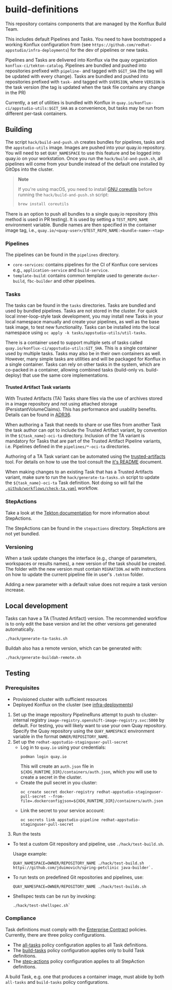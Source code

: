 # build-definitions

This repository contains components that are managed by the Konflux Build Team.

This includes default Pipelines and Tasks. You need to have bootstrapped a working Konflux configuration from (see `https://github.com/redhat-appstudio/infra-deployments`) for the dev of pipelines or new tasks.

Pipelines and Tasks are delivered into Konflux via the quay organization `konflux-ci/tekton-catalog`.
Pipelines are bundled and pushed into repositories prefixed with `pipeline-` and tagged with `$GIT_SHA` (the tag will be updated with every change).
Tasks are bundled and pushed into repositories prefixed with `task-` and tagged with `$VERSION`, where `VERSION` is the task version (the tag is updated when the task file contains any change in the PR)

Currently, a set of utilities is bundled with Konflux in `quay.io/konflux-ci/appstudio-utils:$GIT_SHA` as a convenience, but tasks may be run from different per-task containers.


## Building

The script `hack/build-and-push.sh` creates bundles for pipelines, tasks and the `appstudio-utils` image. Images are pushed into your quay.io repository. You will need to set `QUAY_NAMESPACE` to use this feature and be logged into quay.io on your workstation.
Once you run the `hack/build-and-push.sh`, all pipelines will come from your bundle instead of the default one installed by GitOps into the cluster.

> **Note**
>
> If you're using macOS, you need to install [GNU coreutils](https://formulae.brew.sh/formula/coreutils) before running the `hack/build-and-push.sh` script:
> ```bash
> brew install coreutils
> ```

There is an option to push all bundles to a single quay.io repository (this method is used in PR testing). It is used by setting a `TEST_REPO_NAME` environment variable. Bundle names are then specified in the container image tag, i.e., `quay.io/<quay-user>/$TEST_REPO_NAME:<bundle-name>-<tag>`

### Pipelines

The pipelines can be found in the `pipelines` directory.

- `core-services`: contains pipelines for the CI of Konflux core services e.g., `application-service` and `build-service`.
- `template-build`: contains common template used to generate `docker-build`, `fbc-builder` and other pipelines.

### Tasks

The tasks can be found in the `tasks` directories. Tasks are bundled and used by bundled pipelines. Tasks are not stored in the cluster.
For quick local inner-loop-style task development, you may install new Tasks in your local namespace manually and create your pipelines, as well as the base task image, to test new functionality. Tasks can be installed into the local namespace using `oc apply -k tasks/appstudio-utils/util-tasks`.

There is a container used to support multiple sets of tasks called
`quay.io/konflux-ci/appstudio-utils:GIT_SHA`. This is a single container used by
multiple tasks. Tasks may also be in their own containers as well. However, many
simple tasks are utilities and will be packaged for Konflux in a single
container. Tasks can rely on other tasks in the system, which are co-packed in a
container, allowing combined tasks (build-only vs. build-deploy) that use the
same core implementations.

#### Trusted Artifact Task variants

With Trusted Artifacts (TA) Tasks share files via the use of archives stored in
a image repository and not using attached storage (PersistantVolumeClaims). This
has performance and usability benefits. Details can be found in
[ADR36](https://konflux-ci.dev/architecture/ADR/0036-trusted-artifacts.html).

When authoring a Task that needs to share or use files from another Task the
task author can opt to include the Trusted Artifact variant, by convention in
the `${task_name}-oci-ta` directory. Inclusion of the TA variant is mandatory
for Tasks that are part of the Trusted Artifact Pipeline variants, i.e.
Pipelines defined in the `pipelines/*-oci-ta` directories.

Authoring of a TA Task variant can be automated using the
[trusted-artifacts](task-generator/trusted-artifacts/) tool. For details on how
to use the tool consult the [it's
README](task-generator/trusted-artifacts/README.md) document.

When making changes to an existing Task that has a Trusted Artifacts variant,
make sure to run the `hack/generate-ta-tasks.sh` script to update the
`${task_name}-oci-ta` Task definition. Not doing so will fail the
[`.github/workflows/check-ta.yaml`](.github/workflows/check-ta.yaml) workflow.

### StepActions

Take a look at the [Tekton documentation](https://tekton.dev/docs/pipelines/stepactions/) for more information about StepActions.

The StepActions can be found in the `stepactions` directory. StepActions are not yet bundled.

### Versioning

When a task update changes the interface (e.g., change of parameters, workspaces or results names), a new version of the task should be created. The folder with the new version must contain `MIGRATION.md` with instructions on how to update the current pipeline file in user's `.tekton` folder.

Adding a new parameter with a default value does not require a task version increase.

## Local development
Tasks can have a TA (Trusted Artifact) version.
The recommended workflow is to only edit the base version and let the other versions get generated automatically.
```
./hack/generate-ta-tasks.sh
```
Buildah also has a remote version, which can be generated with:
```
./hack/generate-buildah-remote.sh
```

## Testing

### Prerequisites
- Provisioned cluster with sufficient resources
- Deployed Konflux on the cluster (see [infra-deployments](https://github.com/redhat-appstudio/infra-deployments))

1. Set up the image repository
PipelineRuns attempt to push to cluster-internal registry `image-registry.openshift-image-registry.svc:5000` by default.
For testing, you will likely want to use your own Quay repository.
Specify the Quay repository using the `QUAY_NAMESPACE` environment variable in the format `OWNER/REPOSITORY_NAME`.
2. Set up the `redhat-appstudio-staginguser-pull-secret`
   - Log in to `quay.io` using your credentials:
     ```
     podman login quay.io
     ```
     This will create an `auth.json` file in `${XDG_RUNTIME_DIR}/containers/auth.json`, which you will use to create a secret in the cluster.
   - Create the pull secret in you cluster:
     ```
     oc create secret docker-registry redhat-appstudio-staginguser-pull-secret --from-file=.dockerconfigjson=${XDG_RUNTIME_DIR}/containers/auth.json
     ```
   - Link the secret to your service account:
     ```
     oc secrets link appstudio-pipeline redhat-appstudio-staginguser-pull-secret
     ```
3. Run the tests

- To test a custom Git repository and pipeline, use `./hack/test-build.sh`.

  Usage example:
  ```
  QUAY_NAMESPACE=OWNER/REPOSITORY_NAME ./hack/test-build.sh https://github.com/jduimovich/spring-petclinic java-builder`.
  ```
- To run tests on predefined Git repositories and pipelines, use:
  ```
  QUAY_NAMESPACE=OWNER/REPOSITORY_NAME ./hack/test-builds.sh
  ```
- Shellspec tests can be run by invoking:
  ```
  ./hack/test-shellspec.sh`
  ```

### Compliance

Task definitions must comply with the [Enterprise Contract](https://enterprisecontract.dev/) policies.
Currently, there are three policy configurations.

- The [all-tasks](./policies/all-tasks.yaml) policy configuration applies to all Task definitions.
- The [build-tasks](./policies/build-tasks.yaml) policy configuration applies only to build Task
  definitions.
- The [step-actions](./policies/step-actions.yaml) policy configuration applies to all StepAction
  definitions.

A build Task, e.g. one that produces a container image, must abide by both `all-tasks` and
`build-tasks` policy configurations.
